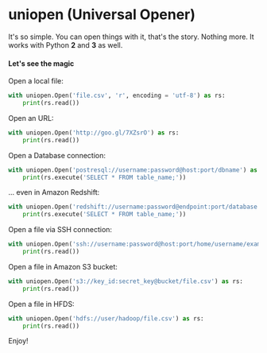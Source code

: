 # uniopen (Universal Opener)

It's so simple. You can open things with it, that's the story. Nothing more. It works with Python **2** and **3** as well.

#### Let's see the magic

Open a local file:

```python
with uniopen.Open('file.csv', 'r', encoding = 'utf-8') as rs:
	print(rs.read())
```

Open an URL:

```python
with uniopen.Open('http://goo.gl/7XZsrO') as rs:
	print(rs.read())
```

Open a Database connection:

```python
with uniopen.Open('postresql://username:password@host:port/dbname') as rs:
	print(rs.execute('SELECT * FROM table_name;'))
```

... even in Amazon Redshift:

```python
with uniopen.Open('redshift://username:password@endpoint:port/database') as rs:
	print(rs.execute('SELECT * FROM table_name;'))
```

Open a file via SSH connection:

```python
with uniopen.Open('ssh://username:password@host:port/home/username/example/file.csv', 'r') as rs:
	print(rs.read())
```

Open a file in Amazon S3 bucket:

```python
with uniopen.Open('s3://key_id:secret_key@bucket/file.csv') as rs:
	print(rs.read())
```

Open a file in HFDS:

```python
with uniopen.Open('hdfs://user/hadoop/file.csv') as rs:
	print(rs.read())          
```

Enjoy!